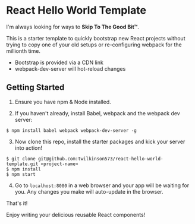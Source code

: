 React Hello World Template
========
I'm always looking for ways to **Skip To The Good Bit™**.

This is a starter template to quickly bootstrap new React projects without trying to copy one of your old setups or re-configuring webpack for the millionth time.

* Bootstrap is provided via a CDN link
* webpack-dev-server will hot-reload changes

## Getting Started

1. Ensure you have npm & Node installed.

2. If you haven't already, install Babel, webpack and the webpack dev server:
  ```Shell
  $ npm install babel webpack webpack-dev-server -g
  ```

3. Now clone this repo, install the starter packages and kick your server into action!
  ```Shell
  $ git clone git@github.com:twilkinson573/react-hello-world-template.git <project-name>
  $ npm install
  $ npm start
  ```

4. Go to `localhost:8080` in a web browser and your app will be waiting for you. Any changes you make will auto-update in the browser.

That's it!

Enjoy writing your delicious reusable React components!
